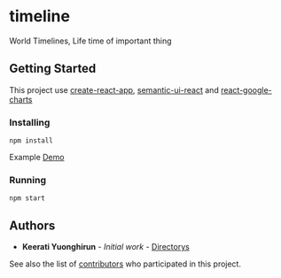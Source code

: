 # timeline
World Timelines, Life time of important thing

## Getting Started

This project use [create-react-app](https://github.com/facebook/create-react-app), [semantic-ui-react](https://github.com/Semantic-Org/Semantic-UI-React/) and [react-google-charts](https://github.com/RakanNimer/react-google-charts)

### Installing

```
npm install
```

Example [Demo](https://timelines.raiteke.com/)

### Running

```
npm start
```

## Authors

* **Keerati Yuonghirun** - *Initial work* - [Directorys](https://github.com/handtevada)

See also the list of [contributors](https://github.com/handtevada/portfolio/contributors) who participated in this project.

